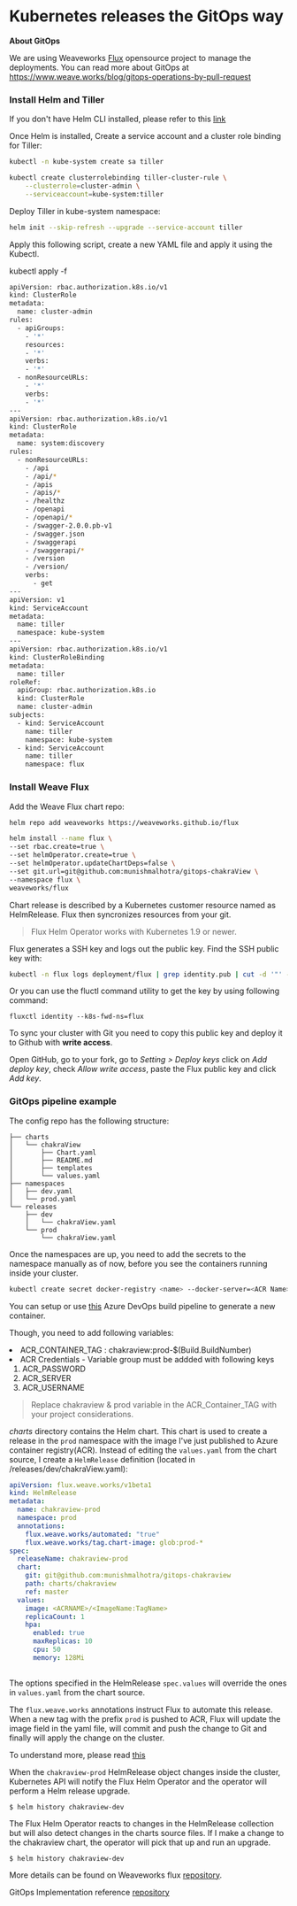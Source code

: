 # Kubernetes releases the GitOps way


**About GitOps**

We are using Weaveworks [Flux](https://github.com/weaveworks/flux) opensource project to manage the deployments. You can read more about GitOps at  https://www.weave.works/blog/gitops-operations-by-pull-request


### Install Helm and Tiller

If you don't have Helm CLI installed, please refer to this [link](https://github.com/helm/helm/blob/master/docs/install.md)

Once Helm is installed, Create a service account and a cluster role binding for Tiller: 

```bash
kubectl -n kube-system create sa tiller

kubectl create clusterrolebinding tiller-cluster-rule \
    --clusterrole=cluster-admin \
    --serviceaccount=kube-system:tiller 
```

Deploy Tiller in kube-system namespace:

```bash
helm init --skip-refresh --upgrade --service-account tiller
```
Apply this following script, create a new YAML file and apply it using the Kubectl. 

kubectl apply -f 

```bash
apiVersion: rbac.authorization.k8s.io/v1
kind: ClusterRole
metadata:
  name: cluster-admin
rules:
  - apiGroups:
    - '*'
    resources:
    - '*'
    verbs:
    - '*'
  - nonResourceURLs:
    - '*'
    verbs:
    - '*'
---
apiVersion: rbac.authorization.k8s.io/v1
kind: ClusterRole
metadata:
  name: system:discovery
rules:
  - nonResourceURLs:
    - /api
    - /api/*
    - /apis
    - /apis/*
    - /healthz
    - /openapi
    - /openapi/*
    - /swagger-2.0.0.pb-v1
    - /swagger.json
    - /swaggerapi
    - /swaggerapi/*
    - /version
    - /version/
    verbs:
      - get
---
apiVersion: v1
kind: ServiceAccount
metadata:
  name: tiller
  namespace: kube-system
---
apiVersion: rbac.authorization.k8s.io/v1
kind: ClusterRoleBinding
metadata:
  name: tiller
roleRef:
  apiGroup: rbac.authorization.k8s.io
  kind: ClusterRole
  name: cluster-admin
subjects:
  - kind: ServiceAccount
    name: tiller
    namespace: kube-system
  - kind: ServiceAccount
    name: tiller
    namespace: flux

```


### Install Weave Flux

Add the Weave Flux chart repo:

```bash
helm repo add weaveworks https://weaveworks.github.io/flux
```

```bash
helm install --name flux \
--set rbac.create=true \
--set helmOperator.create=true \
--set helmOperator.updateChartDeps=false \
--set git.url=git@github.com:munishmalhotra/gitops-chakraView \
--namespace flux \
weaveworks/flux
```

Chart release is described by a Kubernetes customer resource named as HelmRelease.
Flux then syncronizes resources from your git.

> Flux Helm Operator works with Kubernetes 1.9 or newer. 

Flux generates a SSH key and logs out the public key. 
Find the SSH public key with:

```bash
kubectl -n flux logs deployment/flux | grep identity.pub | cut -d '"' -f2
```
Or you can use the fluctl command utility to get the key by using following command:

```
fluxctl identity --k8s-fwd-ns=flux
```

To sync your cluster with Git you need to copy this public key and deploy it to Github with **write access**.

Open GitHub, go to your fork, go to _Setting > Deploy keys_ click on _Add deploy key_, check 
_Allow write access_, paste the Flux public key and click _Add key_.


### GitOps pipeline example

The config repo has the following structure:

```
├── charts
│   └── chakraView
│       ├── Chart.yaml
│       ├── README.md
│       ├── templates
│       └── values.yaml
├── namespaces
│   ├── dev.yaml
│   └── prod.yaml
└── releases
    ├── dev
    │   └── chakraView.yaml
    └── prod
        └── chakraView.yaml
```

Once the namespaces are up, you need to add the secrets to the namespace manually as of now, before you see the containers running inside your cluster.

```bash
kubectl create secret docker-registry <name> --docker-server=<ACR Name> --docker-username=<Registry name> --docker-password=<Registry password> --docker-email=<email Id>
```

You can setup or use [this](/api/azure-pipelines.yml) Azure DevOps build pipeline to generate a new container. 

Though, you need to add following variables:

<li> ACR_CONTAINER_TAG : chakraview:prod-$(Build.BuildNumber)

<li> ACR Credentials - Variable group must be addded with following keys
<ol>
<li> ACR_PASSWORD
<li>  ACR_SERVER
<li> ACR_USERNAME
</ol>

> Replace chakraview & prod variable in the ACR_Container_TAG with your project considerations. 

*charts* directory contains the Helm chart. This chart is used to create a release in the `prod` namespace with the image I've just published to Azure container registry(ACR).
Instead of editing the `values.yaml` from the chart source, I create a `HelmRelease` definition (located in /releases/dev/chakraView.yaml): 

```yaml
apiVersion: flux.weave.works/v1beta1
kind: HelmRelease
metadata:
  name: chakraview-prod
  namespace: prod
  annotations:
    flux.weave.works/automated: "true"
    flux.weave.works/tag.chart-image: glob:prod-*
spec:
  releaseName: chakraview-prod
  chart:
    git: git@github.com:munishmalhotra/gitops-chakraview
    path: charts/chakraview
    ref: master
  values:
    image: <ACRNAME>/<ImageName:TagName>
    replicaCount: 1
    hpa:
      enabled: true
      maxReplicas: 10
      cpu: 50
      memory: 128Mi
  
```

The options specified in the HelmRelease `spec.values` will override the ones in `values.yaml` from the chart source.


The `flux.weave.works` annotations instruct Flux to automate this release.
When a new tag with the prefix `prod` is pushed to ACR, Flux will update the image field in the yaml file, 
will commit and push the change to Git and finally will apply the change on the cluster. 

To understand more, please read [this](https://github.com/weaveworks/flux/blob/master/site/fluxctl.md)

When the `chakraview-prod` HelmRelease object changes inside the cluster, 
Kubernetes API will notify the Flux Helm Operator and the operator will perform a Helm release upgrade. 

```
$ helm history chakraview-dev

```

The Flux Helm Operator reacts to changes in the HelmRelease collection but will also detect changes in the charts source files.
If I make a change to the chakraview chart, the operator will pick that up and run an upgrade. 


```
$ helm history chakraview-dev
```

More details can be found on Weaveworks flux [repository](https://github.com/weaveworks/flux/blob/master/site/fluxctl.md).

GitOps Implementation reference [repository](https://github.com/stefanprodan/gitops-helm)

